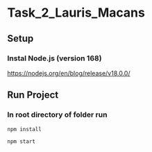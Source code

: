 # Task_2_Lauris_Macans

## Setup

### Instal Node.js (version 168)

https://nodejs.org/en/blog/release/v18.0.0/

## Run Project

### In root directory of folder run

```shell
npm install
```

```shell
npm start
```
